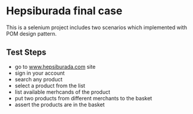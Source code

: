 #  Hepsiburada final case 
   This is a selenium project includes two scenarios which implemented with POM design pattern. 
## Test Steps
- go to www.hepsiburada.com site
- sign in your account
- search any product
- select a product from the list
- list available merhcands of the product
- put two products from different merchants to the basket
- assert the products are in the basket

